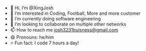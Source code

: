 - 👋 Hi, I’m @XingJosh
- 👀 I’m interested in Coding, Football, More and more customer
- 🌱 I’m currently doing software engineering
- 💞️ I’m looking to collaborate on multiple other networks
- 📫 How to reach me josh3231buisness@gmail.com
- 😄 Pronouns: he/him
- ⚡ Fun fact: I code 7 hours a day!

<!---
XingJosh/XingJosh is a ✨ special ✨ repository because its `README.md` (this file) appears on your GitHub profile.
You can click the Preview link to take a look at your changes.
--->
